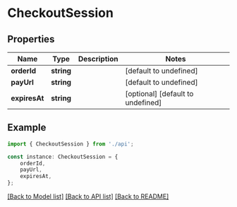 # CheckoutSession


## Properties

Name | Type | Description | Notes
------------ | ------------- | ------------- | -------------
**orderId** | **string** |  | [default to undefined]
**payUrl** | **string** |  | [default to undefined]
**expiresAt** | **string** |  | [optional] [default to undefined]

## Example

```typescript
import { CheckoutSession } from './api';

const instance: CheckoutSession = {
    orderId,
    payUrl,
    expiresAt,
};
```

[[Back to Model list]](../README.md#documentation-for-models) [[Back to API list]](../README.md#documentation-for-api-endpoints) [[Back to README]](../README.md)

